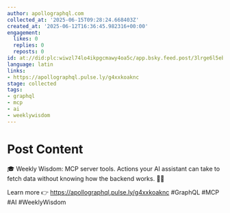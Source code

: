 ```yaml
---
author: apollographql.com
collected_at: '2025-06-15T09:28:24.668403Z'
created_at: '2025-06-12T16:36:45.982316+00:00'
engagement:
  likes: 0
  replies: 0
  reposts: 0
id: at://did:plc:wiwzl74lo4ikpgcmawy4oa5c/app.bsky.feed.post/3lrge6l5ebo24
language: latin
links:
- https://apollographql.pulse.ly/g4xxkoaknc
stage: collected
tags:
- graphql
- mcp
- ai
- weeklywisdom
---
```


# Post Content

🎓 Weekly Wisdom: MCP server tools. Actions your AI assistant can take to fetch data without knowing how the backend works. 🧰✨

Learn more 👉 https://apollographql.pulse.ly/g4xxkoaknc
#GraphQL #MCP #AI #WeeklyWisdom